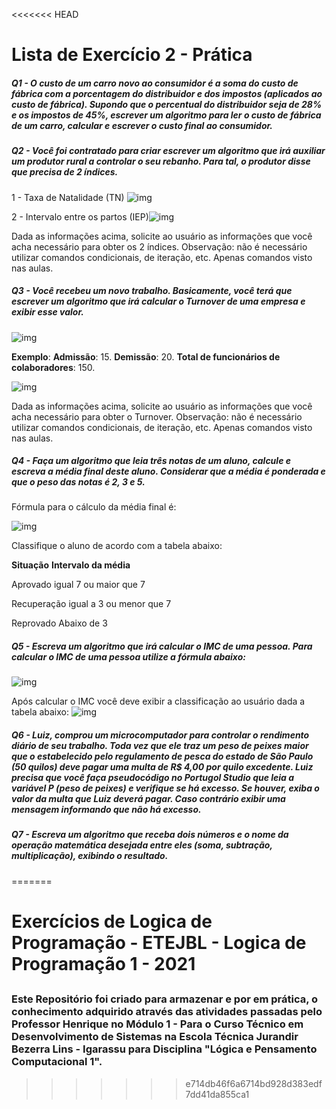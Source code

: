 <<<<<<< HEAD
# **Lista de Exercício 2 - Prática** 



#####  **Q1** - O custo de um carro novo ao consumidor é a soma do custo de fábrica com a porcentagem do distribuidor e dos impostos (aplicados ao custo de fábrica). Supondo que o percentual do distribuidor seja de 28% e os impostos de 45%, escrever um algoritmo para ler o custo de fábrica de um carro, calcular e escrever o custo final ao consumidor. 



##### **Q2** - Você foi contratado para criar escrever um algoritmo que irá auxiliar um produtor rural a controlar o seu rebanho. Para tal, o produtor disse que precisa de 2 índices. 

1 - Taxa de Natalidade (TN) ![img](https://lh3.googleusercontent.com/AoxbfzuIAp0xSWskhp74EZe-fjbNqjLSvhMj2ZbwdECibndW09PEhXJC1OBe03LLK3ZS29XgSWj3GHEmmo-JHHeyZuFH6bJFJ9IpBub9eCbWrmZ5zkcukuEp7RaUEPBbUQX0Khah)



2 - Intervalo entre os partos (IEP)![img](https://lh5.googleusercontent.com/kchCze5L3wqUffZC-TJgeL1bd40dnUnEIaRmgtpDY3LIYJvEHiVh89KuKi7fvb1epS1guwkPAF3igqGibudm7R56H9-4Q-nEtsRUaer1YC59j28J9cNVo_dv5Di-oiVGkk8irpeP)



Dada as informações acima, solicite ao usuário as informações que você acha necessário para obter os 2 índices. Observação: não é necessário utilizar comandos condicionais, de iteração, etc. Apenas comandos visto nas aulas. 



#####  **Q3** - Você recebeu um novo trabalho. Basicamente, você terá que escrever um algoritmo que irá calcular o Turnover de uma empresa e exibir esse valor. 

![img](https://lh4.googleusercontent.com/hXxw3gxho0lAOPPIcHjixFOevdDK-M-dlKlLemcfqbbEELyhGj6EVPXc04xjTBRX2mPLu5F_p4EylhJjcUe0KvLI959QIdNRg2EPVQdYtxPvOnbPKlzKwFT3cV4vPC_Ag6D4_Tvh)

**Exemplo**: **Admissão**: 15. **Demissão**: 20. **Total de funcionários de colaboradores**: 150.

![img](https://lh6.googleusercontent.com/hyVHS-6Xate4waFEA8ACGVSl8PS9l_AsHAqnP-i3RR856m4xvL-cEN-FpdZRiOPlpzFR81C-HfL8-FgBQIBYQOIl_Y1Y9_YO3JtG-0dMxG57V9Uc_ixmRdMrACNM0xkLE3yAfZmB)

Dada as informações acima, solicite ao usuário as informações que você acha necessário para obter o Turnover. Observação: não é necessário utilizar comandos condicionais, de iteração, etc. Apenas comandos visto nas aulas. 



##### **Q4** - Faça um algoritmo que leia três notas de um aluno, calcule e escreva a média final deste aluno. Considerar que a média é ponderada e que o peso das notas é 2, 3 e 5. 

Fórmula para o cálculo da média final é:

 ![img](https://lh3.googleusercontent.com/ya3vwW9D-IdKM6GTYXpiUL-3Rg3ojV0go2AcfQqWdI88OCBbJ9j6eLSsNEgHTSQL5a4wTv_w2o5EQpRiIn58inyXeDuvRyefbJ9YyPfTyXOP2TB_nlcbsiqMw9lc91JYr93r83dO)

Classifique o aluno de acordo com a tabela abaixo: 

**Situação** **Intervalo da média**

Aprovado igual 7 ou maior que 7

Recuperação igual a 3 ou menor que 7

Reprovado Abaixo de 3



##### **Q5** - Escreva um algoritmo que irá calcular o IMC de uma pessoa. Para calcular o IMC de uma pessoa utilize a fórmula abaixo:



![img](https://lh5.googleusercontent.com/iUCEHxBn_oF8YZaanuG-m9cy_gGieuGV_c7-NCuwCBVn7TvmCSg4hRitzFKcNM5OKUVDfDApfKTumbyfsy9b6dQCrPNguc8s1m8cmD1cjz6fgtyPYRTiYvZyGvBn2ZNuU-kJjIv_)



Após calcular o IMC você deve exibir a classificação ao usuário dada a tabela abaixo: ![img](https://lh6.googleusercontent.com/y2vCHygEXgsli6A4LbBbsAgrBQT0JAlMK7wsSENhGU6d9HWTuWMma_SBZ0cKi2HEnwRcpVnYnR1nY1svLGGx-irqtCub_YQIpkOi-uWnvQ5-7WT0KgE7xBw0NmtpQ7XiMdHBRG3h)



##### **Q6** - Luiz, comprou um microcomputador para controlar o rendimento diário de seu trabalho. Toda vez que ele traz um peso de peixes maior que o estabelecido pelo regulamento de pesca do estado de São Paulo (50 quilos) deve pagar uma multa de R$ 4,00 por quilo excedente. Luiz precisa que você faça pseudocódigo no Portugol Studio que leia a variável P (peso de peixes) e verifique se há excesso. Se houver, exiba o valor da multa que Luiz deverá pagar. Caso contrário exibir uma mensagem informando que não há excesso. 



##### **Q7** - Escreva um algoritmo que receba dois números e o nome da operação matemática desejada entre eles (soma, subtração, multiplicação), exibindo o resultado.
=======
# Exercícios de Logica de Programação - ETEJBL - Logica de Programação 1 - 2021



##  



### Este Repositório foi criado para armazenar e por em prática, o conhecimento adquirido através das atividades passadas pelo Professor Henrique no Módulo 1 - Para o Curso Técnico em Desenvolvimento de Sistemas na Escola  Técnica Jurandir Bezerra Lins - Igarassu para Disciplina "Lógica e Pensamento Computacional 1".

>>>>>>> e714db46f6a6714bd928d383edf7dd41da855ca1
